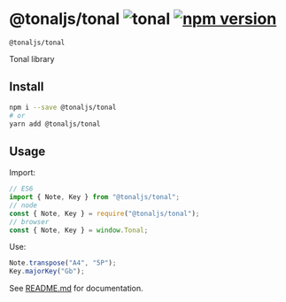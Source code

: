 # @tonaljs/tonal ![tonal](https://img.shields.io/badge/@tonaljs-modules-yellow.svg?style=flat-square) [![npm version](https://img.shields.io/npm/v/@tonaljs/tonal.svg?style=flat-square)](https://www.npmjs.com/package/@tonaljs/tonal)

`@tonaljs/tonal`

Tonal library

## Install

```bash
npm i --save @tonaljs/tonal
# or
yarn add @tonaljs/tonal
```

## Usage

Import:

```js
// ES6
import { Note, Key } from "@tonaljs/tonal";
// node
const { Note, Key } = require("@tonaljs/tonal");
// browser
const { Note, Key } = window.Tonal;
```

Use:

```js
Note.transpose("A4", "5P");
Key.majorKey("Gb");
```

See [README.md](/#documentation) for documentation.
